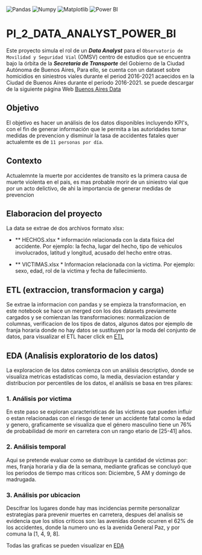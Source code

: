 ![Pandas](https://img.shields.io/badge/-Pandas-333333?style=flat&logo=pandas)
![Numpy](https://img.shields.io/badge/-Numpy-333333?style=flat&logo=numpy)
![Matplotlib](https://img.shields.io/badge/-Matplotlib-333333?style=flat&logo=matplotlib)
![Power BI](https://img.shields.io/badge/-Power%20BI-F2C811?style=flat&logo=powerbi&logoColor=white)

# PI_2_DATA_ANALYST_POWER_BI

Este proyecto simula el rol de un ***Data Analyst*** para el  `Observatorio de Movilidad y Seguridad Vial` (OMSV) centro de estudios que se encuentra bajo la órbita de la ***Secretaría de Transporte*** del Gobierno de la Ciudad Autónoma de Buenos Aires, Para ello, se cuenta con un dataset sobre homicidios en siniestros viales durante el period 2016-2021 acaecidos en la Ciudad de Buenos Aires durante el periodo 2016-2021. se puede descargar de la siguiente página Web [Buenos Aires Data](https://data.buenosaires.gob.ar/dataset/victimas-siniestros-viales)

## Objetivo

El objetivo es hacer un análisis de los datos disponibles incluyendo KPI's, con el fin de generar información que le permita a las autoridades tomar medidas de prevencion y disminuir la tasa de accidentes fatales quer actualemte es de `11 personas por día`.

## Contexto

Actualemnte la muerte por accidentes de transito es la primera causa de muerte violenta en el pais, es mas probable morir de un siniestro vial que por un acto delictivo, de ahi la importancia de generar medidas de prevencion

## Elaboracion del proyecto

La data se extrae de dos archivos formato xlsx: 

*  ** HECHOS.xlsx * información relacionada con la data fisica del accidente. Por ejemplo: la fecha, lugar del hecho, tipo de vehiculos involucrados, latitud y longitud, acusado del hecho entre otras.

*  ** VICTIMAS.xlsx * Informacion relacionada con la victima. Por ejemplo: sexo, edad, rol de la victima y fecha de fallecimiento.

## ETL (extraccion, transformacion y carga)

Se extrae la informacion con pandas y se empieza la transformacion, en este notebook se hace un merged con los dos datasets previamente cargados y se comienzan las transformaciones: normalizacion de columnas, verificacion de los tipos de datos, algunos datos por ejemplo de franja horaria donde no hay datos se sustituyen por la moda del conjunto de datos, para visualizar el ETL hacer click en [ETL](ETL.ipynb)

## EDA (Analisis exploratorio de los datos)

La exploracion de los datos comienza con un análisis descriptivo, donde se visualiza metricas estadisticas como, la media, desviacion estandar y distribucion por percentiles de los datos, el análisis se basa en tres pilares:

### 1. Análisis por victima

En este paso se exploran caracteristicas de las victimas que pueden influir o estan relacionadas con el riesgo de tener un accidente fatal como la edad y  genero, graficamente se visualiza que el género masculino tiene un 76% de probabilidad de morir en carretera con un rango etario de [25-41] años.


### 2. Análisis temporal

Aqui se pretende evaluar como se distribuye la cantidad de víctimas por: mes, franja horaria y dia de la semana, mediante graficas se concluyó que los periodos de tiempo mas criticos son: Diciembre, 5 AM y domingo de madrugada.

### 3. Análisis por ubicacion

Descifrar los lugares donde hay mas incidencias permite personalizar estrategias para prevenir muertes en carretera, despues del analisis se evidencia que los sitios criticos son: las avenidas donde ocurren el 62% de los accidentes, donde la numero uno es la avenida General Paz, y por comuna la [1, 4, 9, 8].

Todas las graficas se pueden visualizar en [EDA](EDA.ipynb)




